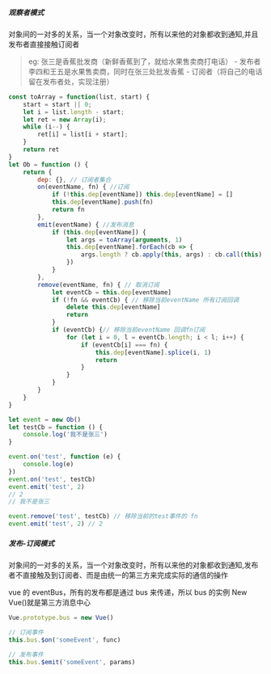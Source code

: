 <!--
 * @Descripttion:
 * @Author: ganbowen
 * @Date: 2020-01-16 16:54:17
 * @LastEditors: ganbowen
 * @LastEditTime: 2020-03-24 14:51:57
 -->

##### 观察者模式

对象间的一对多的关系，当一个对象改变时，所有以来他的对象都收到通知,并且发布者直接接触订阅者

> eg: 张三是香蕉批发商（新鲜香蕉到了，就给水果售卖商打电话） - 发布者
> 李四和王五是水果售卖商，同时在张三处批发香蕉 - 订阅者（将自己的电话留在发布者处，实现注册）

```js
const toArray = function(list, start) {
    start = start || 0;
    let i = list.length - start;
    let ret = new Array(i);
    while (i--) {
        ret[i] = list[i + start];
    }
    return ret
}
let Ob = function () {
    return {
        dep: {}, // 订阅者集合
        on(eventName, fn) { //订阅
            if (!this.dep[eventName]) this.dep[eventName] = []
            this.dep[eventName].push(fn)
            return fn
        },
        emit(eventName) { //发布消息
            if (this.dep[eventName]) {
                let args = toArray(arguments, 1)
                this.dep[eventName].forEach(cb => {
                    args.length ? cb.apply(this, args) : cb.call(this)
                })
            }
        },
        remove(eventName, fn) { // 取消订阅
            let eventCb = this.dep[eventName]
            if (!fn && eventCb) { // 移除当前eventName 所有订阅回调
                delete this.dep[eventName]
                return
            }
            if (eventCb) {// 移除当前eventName 回调fn订阅
                for (let i = 0, l = eventCb.length; i < l; i++) {
                    if (eventCb[i] === fn) {
                        this.dep[eventName].splice(i, 1)
                        return
                    }
                }
            }
        }
    }
}

let event = new Ob()
let testCb = function () {
    console.log('我不是张三')
}

event.on('test', function (e) {
    console.log(e)
})
event.on('test', testCb)
event.emit('test', 2)
// 2
// 我不是张三

event.remove('test', testCb) // 移除当前的test事件的 fn
event.emit('test', 2) // 2
```

##### 发布-订阅模式

对象间的一对多的关系，当一个对象改变时，所有以来他的对象都收到通知,发布者不直接触及到订阅者、而是由统一的第三方来完成实际的通信的操作

vue 的 eventBus，所有的发布都是通过 bus 来传递，所以 bus 的实例 New Vue()就是第三方消息中心

```js
Vue.prototype.bus = new Vue()

// 订阅事件
this.bus.$on('someEvent', func)

// 发布事件
this.bus.$emit('someEvent', params)
```
